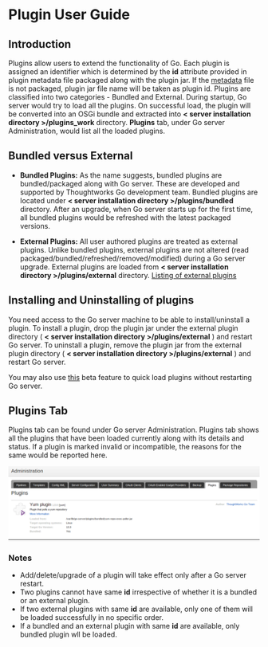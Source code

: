 # Plugin User Guide

## Introduction

Plugins allow users to extend the functionality of Go. Each plugin is assigned an identifier which is determined by the **id** attribute provided in plugin metadata file packaged along with the plugin jar. If the [metadata](http://www.go.cd/documentation/developer/writing_go_plugins/go_plugins_basics.html#plugin-metadata) file is not packaged, plugin jar file name will be taken as plugin id. Plugins are classified into two categories - Bundled and External. During startup, Go server would try to load all the plugins. On successful load, the plugin will be converted into an OSGi bundle and extracted into **< server installation directory >/plugins\_work** directory. **Plugins** tab, under Go server Administration, would list all the loaded plugins.

## Bundled versus External

-   **Bundled Plugins:** As the name suggests, bundled plugins are bundled/packaged along with Go server. These are developed and supported by Thoughtworks Go development team. Bundled plugins are located under **< server installation directory >/plugins/bundled** directory. After an upgrade, when Go server starts up for the first time, all bundled plugins would be refreshed with the latest packaged versions.

-   **External Plugins:** All user authored plugins are treated as external plugins. Unlike bundled plugins, external plugins are not altered (read packaged/bundled/refreshed/removed/modified) during a Go server upgrade. External plugins are loaded from **< server installation directory >/plugins/external** directory. [Listing of external plugins](http://www.go.cd/community/plugins.html)

## Installing and Uninstalling of plugins

You need access to the Go server machine to be able to install/uninstall a plugin. To install a plugin, drop the plugin jar under the external plugin directory ( **< server installation directory >/plugins/external** ) and restart Go server. To uninstall a plugin, remove the plugin jar from the external plugin directory ( **< server installation directory >/plugins/external** ) and restart Go server.

You may also use [this](../beta/plugin_upload.html) beta feature to quick load plugins without restarting Go server.

## Plugins Tab

Plugins tab can be found under Go server Administration. Plugins tab shows all the plugins that have been loaded currently along with its details and status. If a plugin is marked invalid or incompatible, the reasons for the same would be reported here.

![](../resources/images/plugin-tab.png)

### Notes

-   Add/delete/upgrade of a plugin will take effect only after a Go server restart.
-   Two plugins cannot have same **id** irrespective of whether it is a bundled or an external plugin.
-   If two external plugins with same **id** are available, only one of them will be loaded successfully in no specific order.
-   If a bundled and an external plugin with same **id** are available, only bundled plugin wll be loaded.